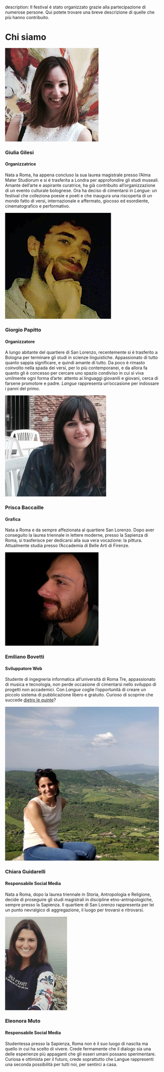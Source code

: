 description: Il festival è stato organizzato grazie alla partecipazione di numerose persone. Qui potete trovare una breve descrizione di quelle che più hanno contribuito.

<h1 class="main-title">Chi siamo</h1>

![Foto di Giulia Gilesi](assets/pictures/giulia-gilesi.jpg)

### Giulia Gilesi
#### Organizzatrice
Nata a Roma, ha appena concluso la sua laurea magistrale presso l’Alma Mater Studiorum e si è trasferita a Londra per approfondire gli studi museali. Amante dell’arte e aspirante curatrice, ha già contribuito all’organizzazione di un evento culturale bolognese. Ora ha deciso di cimentarsi in *Langue*: un festival che colleziona poesie e poeti e che inaugura una riscoperta di un mondo fatto di versi, internazionale e affermato, giocoso ed esordiente, cinematografico e performativo.

![Foto di Giorgio Papitto](assets/pictures/giorgio-papitto.jpg)

### Giorgio Papitto
#### Organizzatore
A lungo abitante del quartiere di San Lorenzo, recentemente si è trasferito a Bologna per terminare gli studi in scienze linguistiche. Appassionato di tutto quanto sappia significare, e quindi amante di tutto. Da poco è rimasto coinvolto nella spada dei versi, per lo più contemporanei, e da allora fa quanto gli è concesso per cercare uno spazio condiviso in cui si viva umilmente ogni forma d’arte: attento ai linguaggi giovanili e giovani, cerca di farsene promotore e padre. *Langue* rappresenta un’occasione per indossare i panni del primo.

![Foto di Prisca Baccaille](assets/pictures/prisca-baccaille.jpg)

### Prisca Baccaille
#### Grafica
Nata a Roma e da sempre affezionata al quartiere San Lorenzo. Dopo aver conseguito la laurea triennale in lettere moderne, presso la Sapienza di Roma, si trasferisce per dedicarsi alla sua vera vocazione: la pittura. Attualmente studia presso l’Accademia di Belle Arti di Firenze.

![Foto di Emiliano Bovetti](assets/pictures/emiliano-bovetti.jpg)

### Emiliano Bovetti
#### Sviluppatore Web
Studente di ingegneria informatica all’università di Roma Tre, appassionato di musica e tecnologia, non perde occasione di cimentarsi nello sviluppo di progetti non accademici. Con *Langue* coglie l’opportunità di creare un piccolo sistema di pubblicazione libero e gratuito. Curioso di scoprire che succede <a target="_blank" href="https://github.com/langue-festival/website-source">dietro le quinte</a>?

![Foto di Chiara Guidarelli](assets/pictures/chiara-guidarelli.jpg)

### Chiara Guidarelli
#### Responsabile Social Media
Nata a Roma, dopo la laurea triennale in Storia, Antropologia e Religione, decide di proseguire gli studi magistrali in discipline etno-antropologiche, sempre presso la Sapienza. Il quartiere di San Lorenzo rappresenta per lei un punto nevralgico di aggregazione, il luogo per trovarsi e ritrovarsi.

![Foto di Eleonora Muto](assets/pictures/eleonora-muto.jpg)

### Eleonora Muto
#### Responsabile Social Media
Studentessa presso la Sapienza, Roma non è il suo luogo di nascita ma quello in cui ha scelto di vivere. Crede fermamente che il dialogo sia una delle esperienze più appaganti che gli esseri umani possano sperimentare. Curiosa e ottimista per il futuro, crede soprattutto che Langue rappresenti una seconda possibilità per tutti noi, per sentirci a casa.

<script type="application/ld+json">
{
  "@context": "http://schema.org",
  "@type": "BreadcrumbList",
  "itemListElement": [{
    "@type": "ListItem",
    "position": 1,
    "item": {
      "@id": "http://www.languefestival.it/#langue",
      "name": "Langue"
    }
  },{
    "@type": "ListItem",
    "position": 2,
    "item": {
      "@id": "http://www.languefestival.it/#chi-siamo",
      "name": "Chi siamo"
    }
  }]
}
</script>

